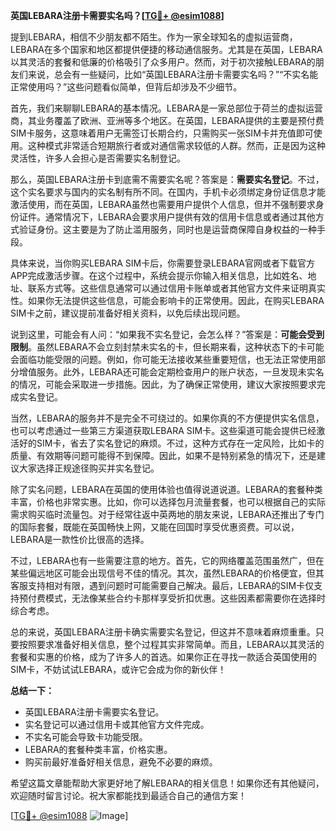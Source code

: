 **英国LEBARA注册卡需要实名吗？[[TG💪+ @esim1088](https://t.me/s/esim1088)]**

提到LEBARA，相信不少朋友都不陌生。作为一家全球知名的虚拟运营商，LEBARA在多个国家和地区都提供便捷的移动通信服务。尤其是在英国，LEBARA以其灵活的套餐和低廉的价格吸引了众多用户。然而，对于初次接触LEBARA的朋友们来说，总会有一些疑问，比如“英国LEBARA注册卡需要实名吗？”“不实名能正常使用吗？”这些问题看似简单，但背后却涉及不少细节。

首先，我们来聊聊LEBARA的基本情况。LEBARA是一家总部位于荷兰的虚拟运营商，其业务覆盖了欧洲、亚洲等多个地区。在英国，LEBARA提供的主要是预付费SIM卡服务，这意味着用户无需签订长期合约，只需购买一张SIM卡并充值即可使用。这种模式非常适合短期旅行者或对通信需求较低的人群。然而，正是因为这种灵活性，许多人会担心是否需要实名制登记。

那么，英国LEBARA注册卡到底需不需要实名呢？答案是：**需要实名登记**。不过，这个实名要求与国内的实名制有所不同。在国内，手机卡必须绑定身份证信息才能激活使用，而在英国，LEBARA虽然也需要用户提供个人信息，但并不强制要求身份证件。通常情况下，LEBARA会要求用户提供有效的信用卡信息或者通过其他方式验证身份。这主要是为了防止滥用服务，同时也是运营商保障自身权益的一种手段。

具体来说，当你购买LEBARA SIM卡后，你需要登录LEBARA官网或者下载官方APP完成激活步骤。在这个过程中，系统会提示你输入相关信息，比如姓名、地址、联系方式等。这些信息通常可以通过信用卡账单或者其他官方文件来证明真实性。如果你无法提供这些信息，可能会影响卡的正常使用。因此，在购买LEBARA SIM卡之前，建议提前准备好相关资料，以免后续出现问题。

说到这里，可能会有人问：“如果我不实名登记，会怎么样？”答案是：**可能会受到限制**。虽然LEBARA不会立刻封禁未实名的卡，但长期来看，这种状态下的卡可能会面临功能受限的问题。例如，你可能无法接收某些重要短信，也无法正常使用部分增值服务。此外，LEBARA还可能会定期检查用户的账户状态，一旦发现未实名的情况，可能会采取进一步措施。因此，为了确保正常使用，建议大家按照要求完成实名登记。

当然，LEBARA的服务并不是完全不可绕过的。如果你真的不方便提供实名信息，也可以考虑通过一些第三方渠道获取LEBARA SIM卡。这些渠道可能会提供已经激活好的SIM卡，省去了实名登记的麻烦。不过，这种方式存在一定风险，比如卡的质量、有效期等问题可能得不到保障。因此，如果不是特别紧急的情况下，还是建议大家选择正规途径购买并实名登记。

除了实名问题，LEBARA在英国的使用体验也值得说道说道。LEBARA的套餐种类丰富，价格也非常实惠。比如，你可以选择包月流量套餐，也可以根据自己的实际需求购买临时流量包。对于经常往返中英两地的朋友来说，LEBARA还推出了专门的国际套餐，既能在英国畅快上网，又能在回国时享受优惠资费。可以说，LEBARA是一款性价比很高的选择。

不过，LEBARA也有一些需要注意的地方。首先，它的网络覆盖范围虽然广，但在某些偏远地区可能会出现信号不佳的情况。其次，虽然LEBARA的价格便宜，但其客服支持相对有限，遇到问题时可能需要自己解决。最后，LEBARA的SIM卡仅支持预付费模式，无法像某些合约卡那样享受折扣优惠。这些因素都需要你在选择时综合考虑。

总的来说，英国LEBARA注册卡确实需要实名登记，但这并不意味着麻烦重重。只要按照要求准备好相关信息，整个过程其实非常简单。而且，LEBARA以其灵活的套餐和实惠的价格，成为了许多人的首选。如果你正在寻找一款适合英国使用的SIM卡，不妨试试LEBARA，或许它会成为你的新伙伴！

**总结一下：**
- 英国LEBARA注册卡需要实名登记。
- 实名登记可以通过信用卡或其他官方文件完成。
- 不实名可能会导致卡功能受限。
- LEBARA的套餐种类丰富，价格实惠。
- 购买前最好准备好相关信息，避免不必要的麻烦。

希望这篇文章能帮助大家更好地了解LEBARA的相关信息！如果你还有其他疑问，欢迎随时留言讨论。祝大家都能找到最适合自己的通信方案！

[[TG💪+ @esim1088](https://t.me/s/esim1088) ![Image](https://i.postimg.cc/4NQfJmqS/Snipaste-2025-05-13-00-14-12.png)]